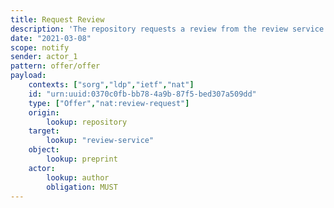 ```yaml
---
title: Request Review
description: 'The repository requests a review from the review service. '
date: "2021-03-08"
scope: notify
sender: actor_1
pattern: offer/offer
payload:
    contexts: ["sorg","ldp","ietf","nat"]
    id: "urn:uuid:0370c0fb-bb78-4a9b-87f5-bed307a509dd"
    type: ["Offer","nat:review-request"]
    origin:
        lookup: repository
    target:
        lookup: "review-service"
    object:
        lookup: preprint
    actor:
        lookup: author
        obligation: MUST
---
```



